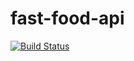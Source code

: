 # fast-food-api

[![Build Status](https://travis-ci.org/iddle254/fast-food-api.svg?branch=master)](https://travis-ci.org/iddle254/fast-food-api)

